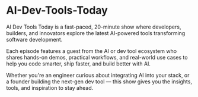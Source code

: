 # AI-Dev-Tools-Today
AI Dev Tools Today is a fast-paced, 20-minute show where developers, builders, and innovators explore the latest AI-powered tools transforming software development.

Each episode features a guest from the AI or dev tool ecosystem who shares hands-on demos, practical workflows, and real-world use cases to help you code smarter, ship faster, and build better with AI.

Whether you're an engineer curious about integrating AI into your stack, or a founder building the next-gen dev tool — this show gives you the insights, tools, and inspiration to stay ahead.
